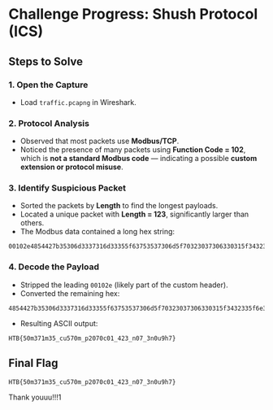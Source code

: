 # Challenge Progress: Shush Protocol (ICS)

## Steps to Solve

### 1. Open the Capture
- Load `traffic.pcapng` in Wireshark.

### 2. Protocol Analysis
- Observed that most packets use **Modbus/TCP**.
- Noticed the presence of many packets using **Function Code = 102**, which is **not a standard Modbus code** — indicating a possible **custom extension or protocol misuse**.

### 3. Identify Suspicious Packet
- Sorted the packets by **Length** to find the longest payloads.
- Located a unique packet with **Length = 123**, significantly larger than others.
- The Modbus data contained a long hex string:

```
00102e4854427b35306d3337316d33355f63753537306d5f70323037306330315f3432335f6e30375f336e30753968377d
```

### 4. Decode the Payload
- Stripped the leading `00102e` (likely part of the custom header).
- Converted the remaining hex:

```
4854427b35306d3337316d33355f63753537306d5f70323037306330315f3432335f6e30375f336e30753968377d
```

- Resulting ASCII output:

```
HTB{50m371m35_cu570m_p2070c01_423_n07_3n0u9h7}
```

## Final Flag

```
HTB{50m371m35_cu570m_p2070c01_423_n07_3n0u9h7}
```

Thank youuu!!!1